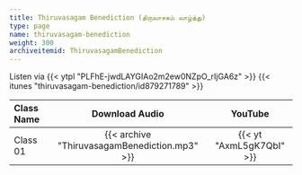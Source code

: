 ```yaml
---
title: Thiruvasagam Benediction (திருவாசகம் வாழ்த்து)
type: page
name: thiruvasagam-benediction
weight: 300
archiveitemid: ThiruvasagamBenediction
---
```


Listen via {{< ytpl "PLFhE-jwdLAYGIAo2m2ew0NZpO_rIjGA6z" >}} {{< itunes "thiruvasagam-benediction/id879271789" >}}

Class Name | Download Audio | YouTube
:---|:---:|:---:
Class 01 | {{< archive "ThiruvasagamBenediction.mp3" >}} | {{< yt "AxmL5gK7QbI" >}}
